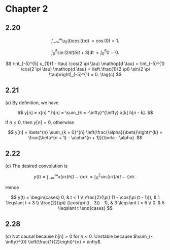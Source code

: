 # Chapter 2

## 2.20

$$
\int_{-\infty}^{\infty} u_{0}(t) \cos(t) \mathop{dt} = \cos(0) = 1. \tag{a}
$$

$$
\int_{0}^{5} \sin(2 \pi t) \delta(t + 3) \mathop{dt} = \int_{0}^{5} 0 = 0. \tag{b}
$$

$$
\int_{-5}^{5} u_{1}(1 - \tau) \cos(2 \pi \tau) \mathop{d \tau} = \int_{-5}^{1} \cos(2 \pi \tau) \mathop{d \tau} = \left.\frac{1}{2 \pi} \sin(2 \pi \tau)\right|_{-5}^{1} = 0. \tag{c}
$$

## 2.21

(a) By definition, we have

$$
y[n] = x[n] * h[n] = \sum_{k = -\infty}^{\infty} x[k] h[n - k].
$$

If $n < 0$, then $y[n] = 0$, otherwise

$$
y[n] = \beta^{n} \sum_{k = 0}^{n} \left(\frac{\alpha}{\beta}\right)^{k} = \frac{\beta^{n + 1} - \alpha^{n + 1}}{\beta - \alpha}.
$$

## 2.22

\(c\) The desired convolution is

$$
y(t) = \int_{-\infty}^{\infty} x(\pi \tau) h(t - \tau) \mathop{d\tau} = \int_{0}^{2} \sin(\pi \tau) h(t - \tau) \mathop{d\tau}.
$$

Hence

$$
y(t) = \begin{cases}
    0, & t < 1 \\
    \frac{2}{\pi} (1 - \cos(\pi (t - 1))), & 1 \leqslant t < 3 \\
    \frac{2}{\pi} (\cos(\pi (t - 3)) - 1), & 3 \leqslant t < 5 \\
    0. & 5 \leqslant t
\end{cases}
$$

## 2.28

\(c\) Not causal because $h[n] > 0$ for $n < 0$. Unstable because $\sum_{-\infty}^{0} \left(\frac{1}{2}\right)^{n} = \infty$.
